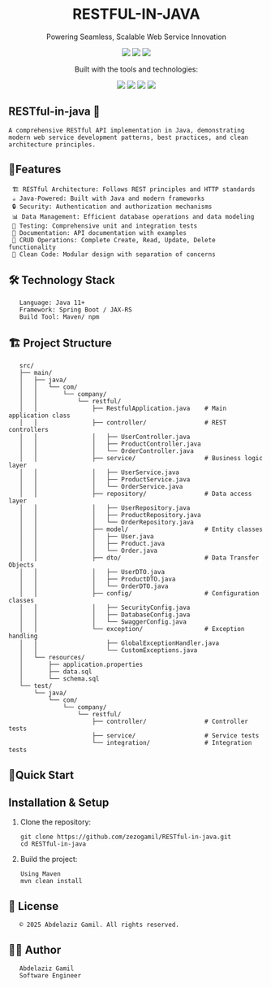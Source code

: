 <h1 align="center">RESTFUL-IN-JAVA</h1>

<p align="center">
  Powering Seamless, Scalable Web Service Innovation
</p>

<p align="center">
  <img src="https://img.shields.io/github/last-commit/zezogamil/RESTful-in-java?style=for-the-badge" />
  <img src="https://img.shields.io/github/languages/top/zezogamil/RESTful-in-java?style=for-the-badge" />
  <img src="https://img.shields.io/github/languages/count/zezogamil/RESTful-in-java?style=for-the-badge" />
</p>

<p align="center">
  Built with the tools and technologies:
</p>

<p align="center">
  <img src="https://img.shields.io/badge/Java-ED8B00?style=for-the-badge&logo=java&logoColor=white"/>
  <img src="https://img.shields.io/badge/SpringBoot-6DB33F?style=for-the-badge&logo=springboot&logoColor=white"/>
  <img src="https://img.shields.io/badge/Maven-C71A36?style=for-the-badge&logo=apachemaven&logoColor=white"/>
  <img src="https://img.shields.io/badge/REST_API-00CCFF?style=for-the-badge&logo=rest&logoColor=white"/>
</p>







## RESTful-in-java 🚀

    A comprehensive RESTful API implementation in Java, demonstrating modern web service development patterns, best practices, and clean architecture principles.



## 🌟Features

     🏗️ RESTful Architecture: Follows REST principles and HTTP standards
     ☕ Java-Powered: Built with Java and modern frameworks
     🔒 Security: Authentication and authorization mechanisms
     📊 Data Management: Efficient database operations and data modeling
     🧪 Testing: Comprehensive unit and integration tests
     📝 Documentation: API documentation with examples
     🔄 CRUD Operations: Complete Create, Read, Update, Delete functionality
     🎯 Clean Code: Modular design with separation of concerns



## 🛠️ Technology Stack
       Language: Java 11+
       Framework: Spring Boot / JAX-RS
       Build Tool: Maven/ npm


## 🏗️ Project Structure

       src/
       ├── main/
       │   ├── java/
       │   │   └── com/
       │   │       └── company/
       │   │           └── restful/
       │   │               ├── RestfulApplication.java    # Main application class
       │   │               ├── controller/                # REST controllers
       │   │               │   ├── UserController.java
       │   │               │   ├── ProductController.java
       │   │               │   └── OrderController.java
       │   │               ├── service/                   # Business logic layer
       │   │               │   ├── UserService.java
       │   │               │   ├── ProductService.java
       │   │               │   └── OrderService.java
       │   │               ├── repository/                # Data access layer
       │   │               │   ├── UserRepository.java
       │   │               │   ├── ProductRepository.java
       │   │               │   └── OrderRepository.java
       │   │               ├── model/                     # Entity classes
       │   │               │   ├── User.java
       │   │               │   ├── Product.java
       │   │               │   └── Order.java
       │   │               ├── dto/                       # Data Transfer Objects
       │   │               │   ├── UserDTO.java
       │   │               │   ├── ProductDTO.java
       │   │               │   └── OrderDTO.java
       │   │               ├── config/                    # Configuration classes
       │   │               │   ├── SecurityConfig.java
       │   │               │   ├── DatabaseConfig.java
       │   │               │   └── SwaggerConfig.java
       │   │               └── exception/                 # Exception handling
       │   │                   ├── GlobalExceptionHandler.java
       │   │                   └── CustomExceptions.java
       │   └── resources/
       │       ├── application.properties
       │       ├── data.sql
       │       └── schema.sql
       └── test/
           └── java/
               └── com/
                   └── company/
                       └── restful/
                           ├── controller/                # Controller tests
                           ├── service/                   # Service tests
                           └── integration/               # Integration tests
       

## 🚀Quick Start

## Installation & Setup

1. Clone the repository:

       git clone https://github.com/zezogamil/RESTful-in-java.git
       cd RESTful-in-java
2. Build the project:

       Using Maven
       mvn clean install

## 📄 License
       © 2025 Abdelaziz Gamil. All rights reserved.
## 👨‍💻 Author
       Abdelaziz Gamil
       Software Engineer

        
